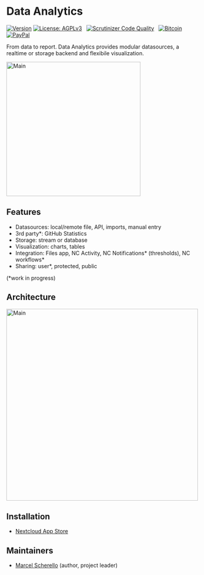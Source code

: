 # Data Analytics

[![Version](https://img.shields.io/github/release/rello/analytics.svg)](https://github.com/rello/analytics/blob/master/CHANGELOG.md)&#160;[![License: AGPLv3](https://img.shields.io/badge/license-AGPLv3-blue.svg)](http://www.gnu.org/licenses/agpl-3.0)&#160;&#160;&#160;[![Scrutinizer Code Quality](https://scrutinizer-ci.com/g/rello/analytics/badges/quality-score.png?b=master)](https://scrutinizer-ci.com/g/rello/analytics/?branch=master)&#160;&#160;&#160;[![Bitcoin](https://img.shields.io/badge/donate-Bitcoin-blue.svg)](https://github.com/rello/audioplayer/wiki/donate)&#160;[![PayPal](https://img.shields.io/badge/donate-PayPal-blue.svg)](https://github.com/rello/audioplayer/wiki/donate)

From data to report. Data Analytics provides modular datasources, a realtime or storage backend and flexibile visualization.

<img src="https://raw.githubusercontent.com/rello/data/master/screenshots/logo.png" alt="Main" width="350" title="Data Analytics">

## Features
- Datasources: local/remote file, API, imports, manual entry
- 3rd party*: GitHub Statistics
- Storage: stream or database
- Visualization: charts, tables
- Integration: Files app, NC Activity, NC Notifications* (thresholds), NC workflows*
- Sharing: user*, protected, public

(*work in progress)

## Architecture

<img src="https://raw.githubusercontent.com/rello/data/master/screenshots/architecture.png" alt="Main" width="500" title="Data Analytics">

## Installation
- [Nextcloud App Store](https://apps.nextcloud.com/apps/analytics)

## Maintainers
- [Marcel Scherello](https://github.com/rello) (author, project leader)
